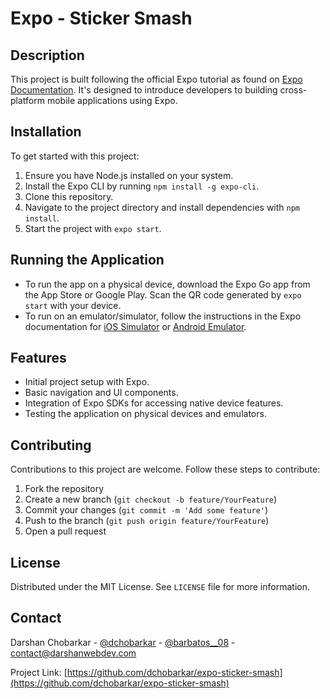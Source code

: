 # Expo - Sticker Smash

## Description

This project is built following the official Expo tutorial as found on [Expo Documentation](https://docs.expo.dev/tutorial/introduction/). It's designed to introduce developers to building cross-platform mobile applications using Expo.

## Installation

To get started with this project:

1. Ensure you have Node.js installed on your system.
2. Install the Expo CLI by running `npm install -g expo-cli`.
3. Clone this repository.
4. Navigate to the project directory and install dependencies with `npm install`.
5. Start the project with `expo start`.

## Running the Application

- To run the app on a physical device, download the Expo Go app from the App Store or Google Play. Scan the QR code generated by `expo start` with your device.
- To run on an emulator/simulator, follow the instructions in the Expo documentation for [iOS Simulator](https://docs.expo.dev/workflow/ios-simulator/) or [Android Emulator](https://docs.expo.dev/workflow/android-studio-emulator/).

## Features

- Initial project setup with Expo.
- Basic navigation and UI components.
- Integration of Expo SDKs for accessing native device features.
- Testing the application on physical devices and emulators.

## Contributing

Contributions to this project are welcome. Follow these steps to contribute:

1. Fork the repository
2. Create a new branch (`git checkout -b feature/YourFeature`)
3. Commit your changes (`git commit -m 'Add some feature'`)
4. Push to the branch (`git push origin feature/YourFeature`)
5. Open a pull request

## License

Distributed under the MIT License. See `LICENSE` file for more information.

## Contact

Darshan Chobarkar - [@dchobarkar](https://www.linkedin.com/in/dchobarkar/) - [@barbatos\_\_08](https://twitter.com/barbatos__08) - contact@darshanwebdev.com

Project Link: [https://github.com/dchobarkar/expo-sticker-smash](https://github.com/dchobarkar/expo-sticker-smash)
